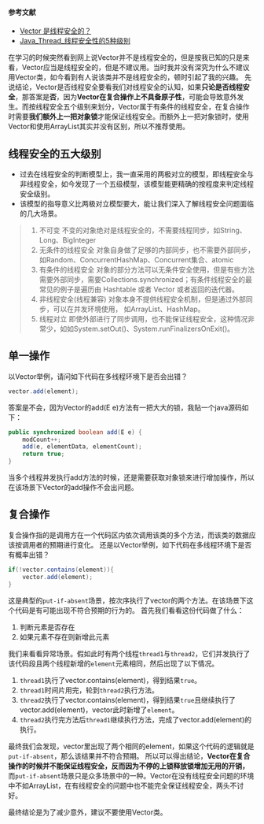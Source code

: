 #### 参考文献
- [Vector 是线程安全的？](https://blog.csdn.net/xdonx/article/details/9465489)
- [Java_Thread_线程安全性的5种级别](https://blog.csdn.net/mikyz/article/details/69397904)

在学习的时候突然看到网上说Vector并不是线程安全的，但是按我已知的只是来看，Vector应当是线程安全的，但是不建议用。当时我并没有深究为什么不建议用Vector类，如今看到有人说该类并不是线程安全的，顿时引起了我的兴趣。
先说结论，Vector是否线程安全要看我们对线程安全的认知，如果**只论是否线程安全**，那答案是**否**，因为**Vector在复合操作上不具备原子性**，可能会导致意外发生。而按线程安全五个级别来划分，Vector属于有条件的线程安全，在复合操作时需要**我们额外上一把对象锁**才能保证线程安全。而额外上一把对象锁时，使用Vector和使用ArrayList其实并没有区别，所以不推荐使用。



## 线程安全的五大级别

- 过去在线程安全的判断模型上，我一直采用的两极对立的模型，即线程安全与非线程安全，如今发现了一个五级模型，该模型能更精确的按程度来判定线程安全级别。
- 该模型的指导意义比两极对立模型要大，能让我们深入了解线程安全问题面临的几大场景。

> 1. 不可变
不变的对象绝对是线程安全的，不需要线程同步，如String、Long、BigInteger
> 2. 无条件的线程安全
对象自身做了足够的内部同步，也不需要外部同步，如Random、ConcurrentHashMap、Concurrent集合、atomic
> 3. 有条件的线程安全
对象的部分方法可以无条件安全使用，但是有些方法需要外部同步，需要Collections.synchronized；有条件线程安全的最常见的例子是遍历由 Hashtable 或者 Vector 或者返回的迭代器。
> 4. 非线程安全(线程兼容)
对象本身不提供线程安全机制，但是通过外部同步，可以在并发环境使用， 如ArrayList、HashMap。
> 5. 线程对立
即使外部进行了同步调用，也不能保证线程安全，这种情况非常少，如如System.setOut()、System.runFinalizersOnExit()。




## 单一操作

以Vector举例，请问如下代码在多线程环境下是否会出错？
```java
vector.add(element);
```
答案是不会，因为Vector的add(E e)方法有一把大大的锁，我贴一个java源码如下：
```java
public synchronized boolean add(E e) {
    modCount++;
    add(e, elementData, elementCount);
    return true;
}
```
当多个线程并发执行add方法的时候，还是需要获取对象锁来进行增加操作，所以在该场景下Vector的add操作不会出问题。



## 复合操作

复合操作指的是调用方在一个代码区内依次调用该类的多个方法，而该类的数据应该按调用者的预期进行变化。
还是以Vector举例，如下代码在多线程环境下是否有概率出错？
```java
if(!vector.contains(element)){
    vector.add(element);
}
```

这是典型的`put-if-absent`场景，按次序执行了vector的两个方法。在该场景下这个代码是有可能出现不符合预期的行为的。
首先我们看看这份代码做了什么：
1. 判断元素是否存在
2. 如果元素不存在则新增此元素


我们来看看异常场景。假如此时有两个线程`thread1`与`thread2`，它们并发执行了该代码段且两个线程新增的`element`元素相同，然后出现了以下情况。

1. `thread1`执行了vector.contains(element)，得到结果`true`。
2. `thread1`时间片用完，轮到`thread2`执行方法。
3. `thread2`执行了vector.contains(element)，得到结果`true`且继续执行了vector.add(element)，vector此时新增了`element`。
4. `thread2`执行完方法后`thread1`继续执行方法，完成了vector.add(element)的执行。


最终我们会发现，vector里出现了两个相同的element，如果这个代码的逻辑就是`put-if-absent`，那么该结果并不符合预期。
所以可以得出结论，**Vector在复合操作的时候并不能保证线程安全，反而因为不停的上锁释放锁增加无用的开销，** 而`put-if-absent`场景只是众多场景中的一种。Vector在没有线程安全问题的环境中不如ArrayList，在有线程安全的问题中也不能完全保证线程安全，两头不讨好。

最终结论是为了减少意外，建议不要使用Vector类。

